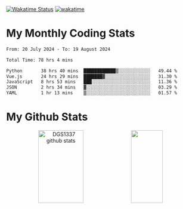 [![Wakatime Status](https://github.com/noopurphalak/noopurphalak/workflows/wakatime-status-update/badge.svg)](https://github.com/noopurphalak/noopurphalak/actions/workflows/main.yml)
[![wakatime](https://wakatime.com/badge/user/80ace140-ef40-4fdd-b8ed-f3be3d2e1aea.svg)](https://wakatime.com/@80ace140-ef40-4fdd-b8ed-f3be3d2e1aea)

# My Monthly Coding Stats

<!--START_SECTION:waka-->

```txt
From: 20 July 2024 - To: 19 August 2024

Total Time: 78 hrs 4 mins

Python       38 hrs 40 mins  ████████████▒░░░░░░░░░░░░   49.44 %
Vue.js       24 hrs 29 mins  ███████▓░░░░░░░░░░░░░░░░░   31.30 %
JavaScript   8 hrs 53 mins   ███░░░░░░░░░░░░░░░░░░░░░░   11.36 %
JSON         2 hrs 34 mins   ▓░░░░░░░░░░░░░░░░░░░░░░░░   03.29 %
YAML         1 hr 13 mins    ▒░░░░░░░░░░░░░░░░░░░░░░░░   01.57 %
```

<!--END_SECTION:waka-->

# My Github Stats
<div style="text-align: center;">
  <img width="49%" height="195px" src="https://github-readme-stats-sigma-five.vercel.app/api?username=noopurphalak&show_icons=true&count_private=true&hide_border=true&title_color=ecf2f8&icon_color=0d1117&text_color=FFFFFF&bg_color=0d1117" alt="DGS1337 github stats" />
  <img width="41%" height="195px" src="https://github-readme-stats-sigma-five.vercel.app/api/top-langs/?username=noopurphalak&layout=compact&hide_border=true&title_color=ecf2f8&text_color=FFFFFF&bg_color=0d1117" />
</div>
